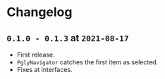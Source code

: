 # Changelog

## `0.1.0 - 0.1.3` at `2021-08-17`

* First release.
* `PglyNavigator` catches the first item as selected.
* Fixes at interfaces.
